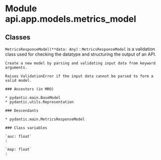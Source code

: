 Module api.app.models.metrics_model
===================================

Classes
-------

`MetricsResponseModel(**data: Any)`
:   `MetricsResponseModel` is a validation class used for checking the datatype and structuring the output of an API.

    Create a new model by parsing and validating input data from keyword arguments.
    
    Raises ValidationError if the input data cannot be parsed to form a valid model.

    ### Ancestors (in MRO)

    * pydantic.main.BaseModel
    * pydantic.utils.Representation

    ### Descendants

    * pydantic.main.MetricsResponseModel

    ### Class variables

    `auc: float`
    :

    `map: float`
    :
